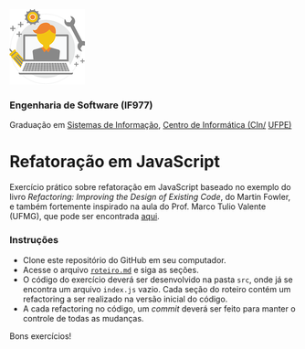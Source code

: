 ![IF977](if977_logo_icon.png)
### Engenharia de Software (IF977)
Graduação em [Sistemas de Informação](http://www2.cin.ufpe.br/site/secao.php?s=2&c=26), [Centro de Informática (CIn/](http://wwww.cin.ufpe.br/) [UFPE)](http://www.ufpe.br)

# Refatoração em JavaScript

Exercício prático sobre refatoração em JavaScript baseado no exemplo do livro *Refactoring: Improving the Design of Existing Code*, do Martin Fowler, e também fortemente inspirado na aula do Prof. Marco Tulio Valente (UFMG), que pode ser encontrada [aqui](https://github.com/mtov/AulaPraticaRefactoring).

### Instruções
* Clone este repositório do GitHub em seu computador.
* Acesse o arquivo [`roteiro.md`](roteiro.md) e siga as seções.
* O código do exercício deverá ser desenvolvido na pasta `src`, onde já se encontra um arquivo `index.js` vazio. Cada seção do roteiro contém um refactoring a ser realizado na versão inicial do código.
* A cada refactoring no código, um *commit* deverá ser feito para manter o controle de todas as mudanças.

Bons exercícios!